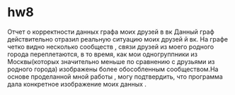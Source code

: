 # hw8
Отчет о корректности данных графа моих друзей в вк
Данный граф действительно отразил реальную ситуацию моих друзей й вк. На графе четко видно несколько сообществ , связи друзей из моего родного города переплетаются, в то время, как мои одногруппники из Москвы(которых значительно меньше по сравнению с друзьями из родного города) изображены более обособленным сообществом.На основе проделанной мной работы , могу подтвердить, что программа дала конкретное изображение моих данных .
